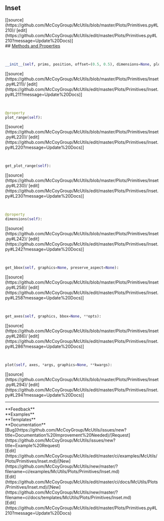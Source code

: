 ## <a id="McUtils.Plots.Primitives.Inset">Inset</a> 

<div class="docs-source-link" markdown="1">
[[source](https://github.com/McCoyGroup/McUtils/blob/master/Plots/Primitives.py#L210)/
[edit](https://github.com/McCoyGroup/McUtils/edit/master/Plots/Primitives.py#L210?message=Update%20Docs)]
</div>









<div class="collapsible-section">
 <div class="collapsible-section collapsible-section-header" markdown="1">
## <a class="collapse-link" data-toggle="collapse" href="#methods" markdown="1"> Methods and Properties</a> <a class="float-right" data-toggle="collapse" href="#methods"><i class="fa fa-chevron-down"></i></a>
 </div>
 <div class="collapsible-section collapsible-section-body collapse show" id="methods" markdown="1">
 
<a id="McUtils.Plots.Primitives.Inset.__init__" class="docs-object-method">&nbsp;</a> 
```python
__init__(self, prims, position, offset=(0.5, 0.5), dimensions=None, plot_range=None, **opts): 
```
<div class="docs-source-link" markdown="1">
[[source](https://github.com/McCoyGroup/McUtils/blob/master/Plots/Primitives/Inset.py#L211)/
[edit](https://github.com/McCoyGroup/McUtils/edit/master/Plots/Primitives/Inset.py#L211?message=Update%20Docs)]
</div>


<a id="McUtils.Plots.Primitives.Inset.plot_range" class="docs-object-method">&nbsp;</a> 
```python
@property
plot_range(self): 
```
<div class="docs-source-link" markdown="1">
[[source](https://github.com/McCoyGroup/McUtils/blob/master/Plots/Primitives/Inset.py#L220)/
[edit](https://github.com/McCoyGroup/McUtils/edit/master/Plots/Primitives/Inset.py#L220?message=Update%20Docs)]
</div>


<a id="McUtils.Plots.Primitives.Inset.get_plot_range" class="docs-object-method">&nbsp;</a> 
```python
get_plot_range(self): 
```
<div class="docs-source-link" markdown="1">
[[source](https://github.com/McCoyGroup/McUtils/blob/master/Plots/Primitives/Inset.py#L230)/
[edit](https://github.com/McCoyGroup/McUtils/edit/master/Plots/Primitives/Inset.py#L230?message=Update%20Docs)]
</div>


<a id="McUtils.Plots.Primitives.Inset.dimensions" class="docs-object-method">&nbsp;</a> 
```python
@property
dimensions(self): 
```
<div class="docs-source-link" markdown="1">
[[source](https://github.com/McCoyGroup/McUtils/blob/master/Plots/Primitives/Inset.py#L242)/
[edit](https://github.com/McCoyGroup/McUtils/edit/master/Plots/Primitives/Inset.py#L242?message=Update%20Docs)]
</div>


<a id="McUtils.Plots.Primitives.Inset.get_bbox" class="docs-object-method">&nbsp;</a> 
```python
get_bbox(self, graphics=None, preserve_aspect=None): 
```
<div class="docs-source-link" markdown="1">
[[source](https://github.com/McCoyGroup/McUtils/blob/master/Plots/Primitives/Inset.py#L258)/
[edit](https://github.com/McCoyGroup/McUtils/edit/master/Plots/Primitives/Inset.py#L258?message=Update%20Docs)]
</div>


<a id="McUtils.Plots.Primitives.Inset.get_axes" class="docs-object-method">&nbsp;</a> 
```python
get_axes(self, graphics, bbox=None, **opts): 
```
<div class="docs-source-link" markdown="1">
[[source](https://github.com/McCoyGroup/McUtils/blob/master/Plots/Primitives/Inset.py#L286)/
[edit](https://github.com/McCoyGroup/McUtils/edit/master/Plots/Primitives/Inset.py#L286?message=Update%20Docs)]
</div>


<a id="McUtils.Plots.Primitives.Inset.plot" class="docs-object-method">&nbsp;</a> 
```python
plot(self, axes, *args, graphics=None, **kwargs): 
```
<div class="docs-source-link" markdown="1">
[[source](https://github.com/McCoyGroup/McUtils/blob/master/Plots/Primitives/Inset.py#L294)/
[edit](https://github.com/McCoyGroup/McUtils/edit/master/Plots/Primitives/Inset.py#L294?message=Update%20Docs)]
</div>
 </div>
</div>












---


<div markdown="1" class="text-secondary">
<div class="container">
  <div class="row">
   <div class="col" markdown="1">
**Feedback**   
</div>
   <div class="col" markdown="1">
**Examples**   
</div>
   <div class="col" markdown="1">
**Templates**   
</div>
   <div class="col" markdown="1">
**Documentation**   
</div>
   <div class="col" markdown="1">
   
</div>
   <div class="col" markdown="1">
   
</div>
   <div class="col" markdown="1">
   
</div>
</div>
  <div class="row">
   <div class="col" markdown="1">
[Bug](https://github.com/McCoyGroup/McUtils/issues/new?title=Documentation%20Improvement%20Needed)/[Request](https://github.com/McCoyGroup/McUtils/issues/new?title=Example%20Request)   
</div>
   <div class="col" markdown="1">
[Edit](https://github.com/McCoyGroup/McUtils/edit/master/ci/examples/McUtils/Plots/Primitives/Inset.md)/[New](https://github.com/McCoyGroup/McUtils/new/master/?filename=ci/examples/McUtils/Plots/Primitives/Inset.md)   
</div>
   <div class="col" markdown="1">
[Edit](https://github.com/McCoyGroup/McUtils/edit/master/ci/docs/McUtils/Plots/Primitives/Inset.md)/[New](https://github.com/McCoyGroup/McUtils/new/master/?filename=ci/docs/templates/McUtils/Plots/Primitives/Inset.md)   
</div>
   <div class="col" markdown="1">
[Edit](https://github.com/McCoyGroup/McUtils/edit/master/Plots/Primitives.py#L210?message=Update%20Docs)   
</div>
   <div class="col" markdown="1">
   
</div>
   <div class="col" markdown="1">
   
</div>
   <div class="col" markdown="1">
   
</div>
</div>
</div>
</div>